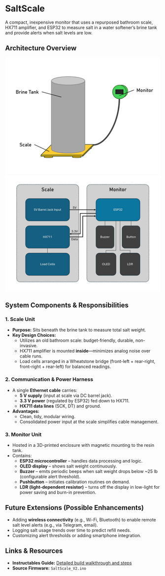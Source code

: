 # SaltScale

A compact, inexpensive monitor that uses a repurposed bathroom scale, HX711 amplifier, and ESP32 to measure salt in a water softener’s brine tank and provide alerts when salt levels are low.

##  Architecture Overview
![Basic Setup](Images\SaltScale_Basic_Diagram.JPG)
![Architecture Diagram](Images\SaltScale_System_Diagram.JPG)

##  System Components & Responsibilities

### 1. **Scale Unit**
- **Purpose:** Sits beneath the brine tank to measure total salt weight.
- **Key Design Choices:**
  - Utilizes an old bathroom scale: budget-friendly, durable, non-invasive.
  - HX711 amplifier is mounted **inside**—minimizes analog noise over cable runs.
  - Load cells arranged in a Wheatstone bridge (front-left + rear-right, front-right + rear-left) for balanced readings.

### 2. **Communication & Power Harness**
- A single **Ethernet cable** carries:
  - **5 V supply** (input at scale via DC barrel jack).
  - **3.3 V power** (regulated by ESP32) fed down to HX711.
  - **HX711 data lines** (SCK, DT) and ground.
- **Advantages:**
  - Clean, tidy, modular wiring.
  - Consolidated power input at the scale simplifies cable management.

### 3. **Monitor Unit**
- Hosted in a 3D-printed enclosure with magnetic mounting to the resin tank.
- Contains:
  - **ESP32 microcontroller** – handles data processing and logic.
  - **OLED display** – shows salt weight continuously.
  - **Buzzer** – emits periodic beeps when salt weight drops below ~25 lb (configurable alert threshold).
  - **Pushbutton** – initiates calibration routines on demand.
  - **LDR (light-dependent resistor)** – turns off the display in low-light for power saving and burn-in prevention.

##  Future Extensions (Possible Enhancements)
- Adding **wireless connectivity** (e.g., Wi-Fi, Bluetooth) to enable remote salt level alerts (e.g., via Telegram, email).
- Logging salt usage trends over time to predict refill needs.
- Customizing alert thresholds or adding smartphone integration.

##  Links & Resources

- **Instructables Guide:** [Detailed build walkthrough and steps](https://www.instructables.com/Water-Softner-Salt-Meter-Using-a-Bathroom-Scale/)
- **Source Firmware:** `SaltScale_V2.ino`
